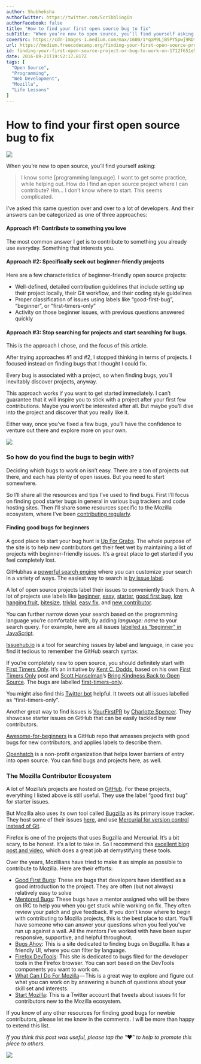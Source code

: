 ```yaml
---
author: Shubheksha
authorTwitter: https://twitter.com/ScribblingOn
authorFacebook: false
title: "How to find your first open source bug to fix"
subTitle: "When you’re new to open source, you’ll find yourself asking:..."
coverSrc: https://cdn-images-1.medium.com/max/1600/1*qaM9LjB9PY5pwj9RDtP93g.jpeg
url: https://medium.freecodecamp.org/finding-your-first-open-source-project-or-bug-to-work-on-1712f651e5ba
id: finding-your-first-open-source-project-or-bug-to-work-on-1712f651e5ba
date: 2016-09-21T19:52:17.817Z
tags: [
  "Open Source",
  "Programming",
  "Web Development",
  "Mozilla",
  "Life Lessons"
]
---
```

# How to find your first open source bug to fix



![](https://cdn-images-1.medium.com/max/1600/1*qaM9LjB9PY5pwj9RDtP93g.jpeg)



When you’re new to open source, you’ll find yourself asking:

> I know some [programming language]. I want to get some practice, while helping out. How do I find an open source project where I can contribute? Hm… I don’t know where to start. This seems complicated.

I’ve asked this same question over and over to a lot of developers. And their answers can be categorized as one of three approaches:

#### Approach #1: Contribute to something you love

The most common answer I get is to contribute to something you already use everyday. Something that interests you.

#### Approach #2: Specifically seek out beginner-friendly projects

Here are a few characteristics of beginner-friendly open source projects:

*   Well-defined, detailed contribution guidelines that include setting up their project locally, their Git workflow, and their coding style guidelines
*   Proper classification of issues using labels like “good-first-bug”, “beginner”, or “first-timers-only”
*   Activity on those beginner issues, with previous questions answered quickly

#### Approach #3: Stop searching for projects and start searching for bugs.

This is the approach I chose, and the focus of this article.

After trying approaches #1 and #2, I stopped thinking in terms of projects. I focused instead on finding bugs that I thought I could fix.

Every bug is associated with a project, so when finding bugs, you’ll inevitably discover projects, anyway.

This approach works if you want to get started immediately. I can’t guarantee that it will inspire you to stick with a project after your first few contributions. Maybe you won’t be interested after all. But maybe you’ll dive into the project and discover that you really like it.

Either way, once you’ve fixed a few bugs, you’ll have the confidence to venture out there and explore more on your own.



![](https://cdn-images-1.medium.com/max/1600/1*fbfhBbaFEJRIOxUAWfC-Yw.png)



### So how do you find the bugs to begin with?

Deciding which bugs to work on isn’t easy. There are a ton of projects out there, and each has plenty of open issues. But you need to start somewhere.

So I’ll share all the resources and tips I’ve used to find bugs. First I’ll focus on finding good starter bugs in general in various bug trackers and code hosting sites. Then I’ll share some resources specific to the Mozilla ecosystem, where I’ve been [contributing regularly](https://medium.freecodecamp.com/a-beginners-very-bumpy-journey-through-the-world-of-open-source-4d108d540b39).

#### Finding good bugs for beginners

A good place to start your bug hunt is [Up For Grabs](http://up-for-grabs.net/#/). The whole purpose of the site is to help new contributors get their feet wet by maintaining a list of projects with beginner-friendly issues. It’s a great place to get started if you feel completely lost.

GitHubhas a [powerful search engine](https://help.github.com/articles/searching-github/) where you can customize your search in a variety of ways. The easiest way to search is [by issue label](https://help.github.com/articles/searching-issues/).

A lot of open source projects label their issues to conveniently track them. A lot of projects use labels like [beginner](https://github.com/search?utf8=%E2%9C%93&q=is%3Aissue+is%3Aopen+label%3A%22beginner%22&type=Issues&ref=searchresults), [easy](https://github.com/search?utf8=%E2%9C%93&q=is%3Aissue+is%3Aopen+label%3A%22easy%22&type=Issues&ref=searchresults), [starter](https://github.com/search?utf8=%E2%9C%93&q=is%3Aissue+is%3Aopen+label%3A%22starter%22&type=Issues&ref=searchresults), [good first bug](https://github.com/search?utf8=%E2%9C%93&q=is%3Aissue+is%3Aopen+label%3A%22good+first+bug%22&type=Issues&ref=searchresults), [low hanging fruit](https://github.com/search?utf8=%E2%9C%93&q=is%3Aissue+is%3Aopen+label%3A%22low+hanging+fruit%22&type=Issues&ref=searchresults), [bitesize](https://github.com/search?utf8=✓&q=is%3Aissue+is%3Aopen+label%3A%22bitesize%22+&type=Issues&ref=searchresults), [trivial](https://github.com/search?utf8=✓&q=is%3Aissue+is%3Aopen+label%3A%22trivial%22+&type=Issues&ref=searchresults), [easy fix](https://github.com/search?utf8=%E2%9C%93&q=is%3Aissue+is%3Aopen+label%3A%22easy+fix%22+&type=Issues&ref=searchresults), and [new contributor](https://github.com/search?utf8=%E2%9C%93&q=is%3Aissue+is%3Aopen+label%3A%22new+contributor%22+&type=Issues&ref=searchresults).

You can further narrow down your search based on the programming language you’re comfortable with, by adding _language: name_ to your search query. For example, here are all issues [labelled as “beginner” in JavaScript](https://github.com/search?utf8=%E2%9C%93&q=is%3Aissue+is%3Aopen+label%3A%22beginner%22+language%3Ajavascript).

[Issuehub.io](http://issuehub.io) is a tool for searching issues by label and language, in case you find it tedious to remember the GitHub search syntax.

If you’re completely new to open source, you should definitely start with [First Timers Only](http://www.firsttimersonly.com/). It’s an initiative by [Kent C. Dodds](https://medium.com/@kentcdodds), based on his own [First Timers Only](https://medium.com/@kentcdodds/first-timers-only-78281ea47455) post and [Scott Hanselman](https://medium.com/@shanselman)’s [Bring Kindness Back to Open Source](http://www.hanselman.com/blog/BringKindnessBackToOpenSource.aspx). The bugs are labelled [first-timers-only](https://github.com/search?q=label%3Afirst-timers-only&state=open&type=Issues).

You might also find this [Twitter bot](https://twitter.com/first_tmrs_only) helpful. It tweets out all issues labelled as “first-timers-only”.

Another great way to find issues is [YourFirstPR](https://twitter.com/yourfirstpr) by [Charlotte Spencer](https://medium.com/@charlotteis). They showcase starter issues on GitHub that can be easily tackled by new contributors.

[Awesome-for-beginners](https://github.com/MunGell/awesome-for-beginners) is a GitHub repo that amasses projects with good bugs for new contributors, and applies labels to describe them.

[Openhatch](https://openhatch.org/) is a non-profit organization that helps lower barriers of entry into open source. You can find bugs and projects here, as well.

### The Mozilla Contributor Ecosystem

A lot of Mozilla’s projects are hosted on [GitHub](https://github.com/mozilla/). For these projects, everything I listed above is still useful. They use the label “good first bug” for starter issues.

But Mozilla also uses its own tool called [Bugzilla](https://bugzilla.mozilla.org/) as its primary issue tracker. They host some of their issues [here](https://hg.mozilla.org/), and use [Mercurial for version control instead of Git](https://mozilla-version-control-tools.readthedocs.io/).

Firefox is one of the projects that uses Bugzilla and Mercurial. It’s a bit scary, to be honest. It’s a lot to take in. So I recommend this [excellent blog post and video](http://blog.johnath.com/2010/02/04/bugzilla-for-humans/), which does a great job at demystifying these tools.

Over the years, Mozillians have tried to make it as simple as possible to contribute to Mozilla. Here are their efforts:

*   [Good First Bugs](https://bugzil.la/sw:%22[good%20first%20bug]%22&limit=0): These are bugs that developers have identified as a good introduction to the project. They are often (but not always) relatively easy to solve
*   [Mentored Bugs](https://bugzilla.mozilla.org/buglist.cgi?quicksearch=mentor%3A%40): These bugs have a mentor assigned who will be there on IRC to help you when you get stuck while working on fix. They often review your patch and give feedback. If you don’t know where to begin with contributing to Mozilla projects, this is the best place to start. You’ll have someone who can answer your questions when you feel you’ve run up against a wall. All the mentors I’ve worked with have been super responsive, supportive, and helpful throughout.
*   [Bugs Ahoy](http://www.joshmatthews.net/bugsahoy/): This is a site dedicated to finding bugs on Bugzilla. It has a friendly UI, where you can filter by language.
*   [Firefox DevTools](http://firefox-dev.tools/): This site is dedicated to bugs filed for the developer tools in the Firefox browser. You can sort based on the DevTools components you want to work on.
*   [What Can I Do For Mozilla](http://whatcanidoformozilla.org/) — This is a great way to explore and figure out what you can work on by answering a bunch of questions about your skill set and interests.
*   [Start Mozilla](https://twitter.com/StartMozilla): This is a Twitter account that tweets about issues fit for contributors new to the Mozilla ecosystem.

If you know of any other resources for finding good bugs for newbie contributors, please let me know in the comments. I will be more than happy to extend this list.

_If you think this post was useful, please tap the “︎_❤” _to help to promote this piece to others._



![](https://cdn-images-1.medium.com/max/1600/1*L-UrDWXiwdc5hHgjzlRDjg.gif)










